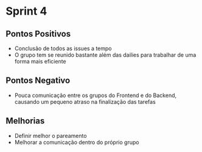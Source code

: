 # Sprint 4

## Pontos Positivos
- Conclusão de todos as issues a tempo
- O grupo tem se reunido bastante além das dailies para trabalhar de uma forma mais eficiente

## Pontos Negativo
- Pouca comunicação entre os grupos do Frontend e do Backend, causando um pequeno atraso na finalização das tarefas

## Melhorias
- Definir melhor o pareamento
- Melhorar a comunicação dentro do próprio grupo
